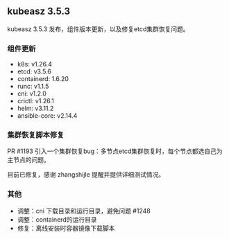 ## kubeasz 3.5.3

kubeasz 3.5.3 发布，组件版本更新，以及修复etcd集群恢复问题。

### 组件更新

- k8s: v1.26.4
- etcd: v3.5.6
- containerd: 1.6.20
- runc: v1.1.5
- cni: v1.2.0
- crictl: v1.26.1
- helm: v3.11.2
- ansible-core: v2.14.4

### 集群恢复脚本修复

PR #1193 引入一个集群恢复bug：多节点etcd集群恢复时，每个节点都选自己为主节点的问题。

目前已修复，感谢 zhangshijle 提醒并提供详细测试情况。

### 其他

- 调整：cni 下载目录和运行目录，避免问题 #1248
- 调整：containerd的运行目录
- 修复：离线安装时容器镜像下载脚本
